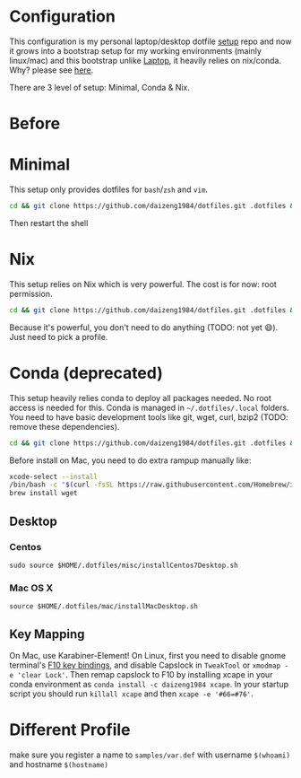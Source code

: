 # Configuration
This configuration is my personal laptop/desktop dotfile [setup](http://blog.smalleycreative.com/tutorials/using-git-and-github-to-manage-your-dotfiles/) repo and now it grows into a bootstrap setup for my working environments (mainly linux/mac) and this bootstrap unlike [Laptop](https://github.com/thoughtbot/laptop), it heavily relies on nix/conda. Why? please see [here](https://daizeng1984.github.io/jekyll/update/2018/11/18/conda-everything.html).

There are 3 level of setup: Minimal, Conda & Nix.

# Before


# Minimal
This setup only provides dotfiles for `bash`/`zsh` and `vim`. 
```sh
cd && git clone https://github.com/daizeng1984/dotfiles.git .dotfiles && cd .dotfiles && bash ./createSymlink.sh
```
Then restart the shell

# Nix
This setup relies on Nix which is very powerful. The cost is for now: root permission.
```sh
cd && git clone https://github.com/daizeng1984/dotfiles.git .dotfiles && cd .dotfiles && bash ./createSymlink.sh && source ./installNix.sh
```
Because it's powerful, you don't need to do anything (TODO: not yet 😄). Just need to pick a profile. 

# Conda (deprecated)
This setup heavily relies conda to deploy all packages needed. No root access is needed for this. Conda is managed in `~/.dotfiles/.local` folders. 
You need to have basic development tools like git, wget, curl, bzip2 (TODO: remove these dependencies). 

```sh
cd && git clone https://github.com/daizeng1984/dotfiles.git .dotfiles && cd .dotfiles && bash ./createSymlink.sh && source ~/.bashrc && source ./installConda.sh`
```
Before install on Mac, you need to do extra rampup manually like:
```sh
xcode-select --install
/bin/bash -c "$(curl -fsSL https://raw.githubusercontent.com/Homebrew/install/master/install.sh)"
brew install wget
```

## Desktop
### Centos
```{bash}
sudo source $HOME/.dotfiles/misc/installCentos7Desktop.sh
```
### Mac OS X
```{bash}
source $HOME/.dotfiles/mac/installMacDesktop.sh
```
## Key Mapping
On Mac, use Karabiner-Element!
On Linux, first you need to disable gnome terminal's [F10 key bindings](https://ubuntu-tutorials.com/2007/07/16/disabling-the-f10-key-menu-accelerators-in-gnome-terminal/), and disable Capslock in `TweakTool` or `xmodmap -e 'clear Lock'`. Then remap capslock to F10 by installing xcape in your conda environment as `conda install -c daizeng1984 xcape`. In your startup script you should run `killall xcape` and then `xcape -e '#66=#76'`. 

# Different Profile
make sure you register a name to `samples/var.def` with username `$(whoami)` and hostname `$(hostname)`

